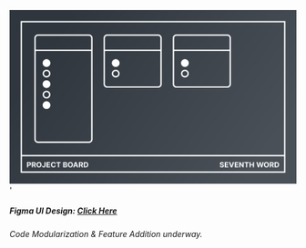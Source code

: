<img src="lib/config/images/SEVENTH-WORD-BOARD.svg " width="600">'

##### Figma UI Design: <a href="https://www.figma.com/file/Aqid1Sprl2NGJHjUHdpXvy/SeventhWord?node-id=0%3A1">Click Here</a>

###### Code Modularization & Feature Addition underway.
